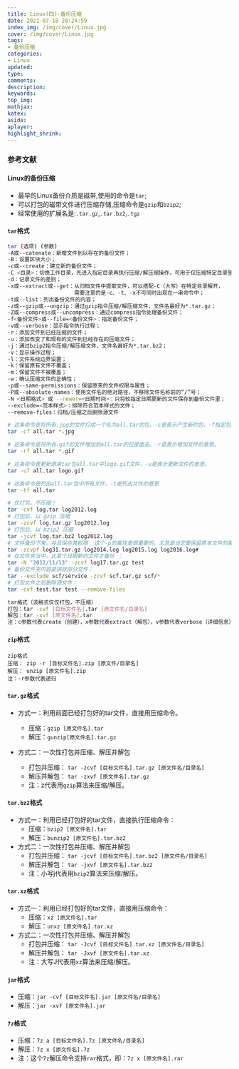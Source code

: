 ```yaml
---
title: Linux(四)-备份压缩
date: 2021-07-18 20:24:59
index_img: /img/cover/Linux.jpg
cover: /img/cover/Linux.jpg
tags:
- 备份压缩
categories:
- Linux
updated:
type:
comments:
description:
keywords:
top_img:
mathjax:
katex:
aside:
aplayer:
highlight_shrink:
---
```


### 参考文献

####  Linux的备份压缩

* 最早的Linux备份介质是磁带,使用的命令是`tar`;
* 可以打包的磁带文件进行压缩存储,压缩命令是`gzip`和`bzip2`;
* 经常使用的扩展名是:`.tar.gz`,`.tar.bz2`,`.tgz`

#### `tar`格式

```sh
tar (选项) (参数)
-A或--catenate：新增文件到以存在的备份文件；
-B：设置区块大小；
-c或--create：建立新的备份文件；
-C <目录>：切换工作目录，先进入指定目录再执行压缩/解压缩操作，可用于仅压缩特定目录里的内容或解压缩到特定目录；
-d：记录文件的差别；
-x或--extract或--get：从归档文件中提取文件，可以搭配-C（大写）在特定目录解开，
                     需要注意的是-c、-t、-x不可同时出现在一串命令中；
-t或--list：列出备份文件的内容；
-z或--gzip或--ungzip：通过gzip指令压缩/解压缩文件，文件名最好为*.tar.gz；
-Z或--compress或--uncompress：通过compress指令处理备份文件；
-f<备份文件>或--file=<备份文件>：指定备份文件；
-v或--verbose：显示指令执行过程；
-r：添加文件到已经压缩的文件；
-u：添加改变了和现有的文件到已经存在的压缩文件；
-j：通过bzip2指令压缩/解压缩文件，文件名最好为*.tar.bz2；
-v：显示操作过程；
-l：文件系统边界设置；
-k：保留原有文件不覆盖；
-m：保留文件不被覆盖；
-w：确认压缩文件的正确性；
-p或--same-permissions：保留原来的文件权限与属性；
-P或--absolute-names：使用文件名的绝对路径，不移除文件名称前的“/”号；
-N <日期格式> 或 --newer=<日期时间>：只将较指定日期更新的文件保存到备份文件里；
--exclude=<范本样式>：排除符合范本样式的文件；
--remove-files：归档/压缩之后删除源文件
```

```sh
# 这条命令是将所有.jpg的文件打成一个名为all.tar的包。-c是表示产生新的包，-f指定包的文件名。
tar -cf all.tar *.jpg

# 这条命令是将所有.gif的文件增加到all.tar的包里面去。-r是表示增加文件的意思。
tar -rf all.tar *.gif

# 这条命令是更新原来tar包all.tar中logo.gif文件，-u是表示更新文件的意思。
tar -uf all.tar logo.gif

# 这条命令是列出all.tar包中所有文件，-t是列出文件的意思
tar -tf all.tar

# 仅打包，不压缩！
tar -cvf log.tar log2012.log    
# 打包后，以 gzip 压缩
tar -zcvf log.tar.gz log2012.log  
# 打包后，以 bzip2 压缩
tar -jcvf log.tar.bz2 log2012.log  
# 文件备份下来，并且保存其权限  这个-p的属性是很重要的，尤其是当您要保留原本文件的属性时。
tar -zcvpf log31.tar.gz log2014.log log2015.log log2016.log# 
# 在文件夹当中，比某个日期新的文件才备份 ：
tar -N "2012/11/13" -zcvf log17.tar.gz test
# 备份文件夹内容是排除部分文件：
tar --exclude scf/service -zcvf scf.tar.gz scf/*
# 打包文件之后删除源文件：
tar -cvf test.tar test --remove-files
```

```sh
tar格式（该格式仅仅打包，不压缩）
打包：tar -cvf [目标文件名].tar [原文件名/目录名]
解包：tar -xvf [原文件名].tar
注：c参数代表create（创建），x参数代表extract（解包），v参数代表verbose（详细信息），f参数代表filename（文件名），所以f后必须接文件名。
```

#### `zip`格式

```
zip格式
压缩： zip -r [目标文件名].zip [原文件/目录名]
解压： unzip [原文件名].zip
注：-r参数代表递归
```

#### `tar.gz`格式

* 方式一：利用前面已经打包好的tar文件，直接用压缩命令。
  * 压缩：`gzip [原文件名].tar`
  * 解压：`gunzip[原文件名].tar.gz`

* 方式二：一次性打包并压缩、解压并解包
  * 打包并压缩： `tar -zcvf [目标文件名].tar.gz [原文件名/目录名]`
  * 解压并解包： `tar -zxvf [原文件名].tar.gz`
  * 注：z代表用`gzip`算法来压缩/解压。

#### `tar.bz2`格式

* 方式一：利用已经打包好的tar文件，直接执行压缩命令：
  * 压缩：`bzip2 [原文件名].tar`
  * 解压：`bunzip2 [原文件名].tar.bz2`
* 方式二：一次性打包并压缩、解压并解包
  * 打包并压缩： `tar -jcvf [目标文件名].tar.bz2 [原文件名/目录名]`
  * 解压并解包： `tar -jxvf [原文件名].tar.bz2`
  * 注：小写j代表用`bzip2`算法来压缩/解压。

#### `tar.xz`格式

* 方式一：利用已经打包好的tar文件，直接用压缩命令：
  * 压缩：`xz [原文件名].tar`
  * 解压：`unxz [原文件名].tar.xz`
* 方式二：一次性打包并压缩、解压并解包
  * 打包并压缩： `tar -Jcvf [目标文件名].tar.xz [原文件名/目录名]`
  * 解压并解包： `tar -Jxvf [原文件名].tar.xz`
  * 注：大写J代表用`xz`算法来压缩/解压。

#### `jar`格式

* 压缩：`jar -cvf [目标文件名].jar [原文件名/目录名]`
* 解压：`jar -xvf [原文件名].jar`

#### `7z`格式

* 压缩：`7z a [目标文件名].7z [原文件名/目录名]`
* 解压：`7z x [原文件名].7z`
* 注：这个`7z`解压命令支持`rar`格式，即：`7z x [原文件名].rar`
